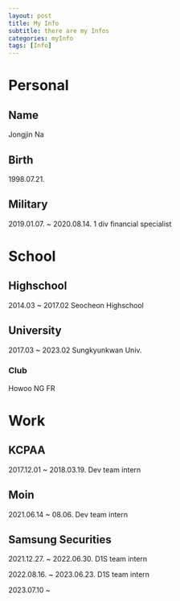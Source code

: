 ```yaml
---
layout: post
title: My Info
subtitle: there are my Infos
categories: myInfo
tags: [Info]
---
```


# Personal

## Name

Jongjin Na

## Birth

1998.07.21.

## Military

2019.01.07. ~ 2020.08.14.
1 div financial specialist

# School

## Highschool

2014.03 ~ 2017.02
Seocheon Highschool

## University

2017.03 ~ 2023.02
Sungkyunkwan Univ.

### Club
Howoo
NG
FR

# Work

## KCPAA

2017.12.01 ~ 2018.03.19.
Dev team intern

## Moin

2021.06.14 ~ 08.06.
Dev team intern

## Samsung Securities

2021.12.27. ~ 2022.06.30.
D1S team intern

2022.08.16. ~ 2023.06.23.
D1S team intern

2023.07.10 ~ 

